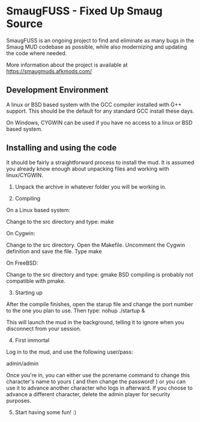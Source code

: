 # SmaugFUSS - Fixed Up Smaug Source

SmaugFUSS is an ongoing project to find and eliminate as many bugs in the Smaug MUD codebase as possible, while also modernizing and updating the code where needed.

More information about the project is available at https://smaugmuds.afkmods.com/

## Development Environment

A linux or BSD based system with the GCC compiler installed with G++ support. This should be the default for any standard GCC install these days.

On Windows, CYGWIN can be used if you have no access to a linux or BSD based system.

## Installing and using the code

It should be fairly a straightforward process to install the mud. It is assumed you already know enough about unpacking files and working with linux/CYGWIN.

1. Unpack the archive in whatever folder you will be working in.

2. Compiling

On a Linux based system:

Change to the src directory and type: make

On Cygwin:

Change to the src directory.
Open the Makefile.
Uncomment the Cygwin definition and save the file.
Type make

On FreeBSD:

Change to the src directory and type: gmake
BSD compiling is probably not compatible with pmake.

3. Starting up

After the compile finishes, open the starup file and change the port number to the one you plan to use.
Then type: nohup ./startup &

This will launch the mud in the background, telling it to ignore when you disconnect from your session.

4. First immortal

Log in to the mud, and use the following user/pass:

admin/admin

Once you're in, you can either use the pcrename command to change this character's name to yours ( and then change the password! ) or you can use it to advance another character who logs in afterward. If you choose to advance a different character, delete the admin player for security purposes.

5. Start having some fun! :)
